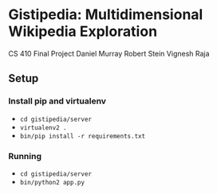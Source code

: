 Gistipedia: Multidimensional Wikipedia Exploration
===========

CS 410 Final Project
Daniel Murray
Robert Stein
Vignesh Raja

## Setup

### Install pip and virtualenv

- `cd gistipedia/server`
- `virtualenv2 .`
- `bin/pip install -r requirements.txt`

### Running

- `cd gistipedia/server`
- `bin/python2 app.py`


